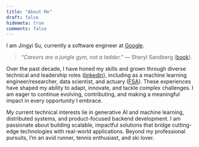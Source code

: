 ```yaml
---
title: "About Me"
draft: false
hidemeta: true
comments: false
---
```


I am Jingyi Su, currently a software engineer at [Google](https://www.google.com/about/careers/applications/). 

>*“Careers are a jungle gym, not a ladder.”* ― Sheryl Sandberg ([book](https://leanin.org/book)). 

Over the past decade, I have honed my skills and grown through diverse technical and leadership roles ([linkedin](https://www.linkedin.com/in/jingyi-su)), including as a machine learning engineer/researcher, data scientist, and actuary ([FSA](https://www.soa.org/education/exam-req/edu-fsa-req/)). These experiences have shaped my ability to adapt, innovate, and tackle complex challenges. I am eager to continue evolving, contributing, and making a meaningful impact in every opportunity I embrace.

My current technical interests lie in generative AI and machine learning, distributed systems, and product-focused backend development. I am passionate about building scalable, impactful solutions that bridge cutting-edge technologies with real-world applications. Beyond my professional pursuits, I’m an avid runner, tennis enthusiast, and ski lover.
